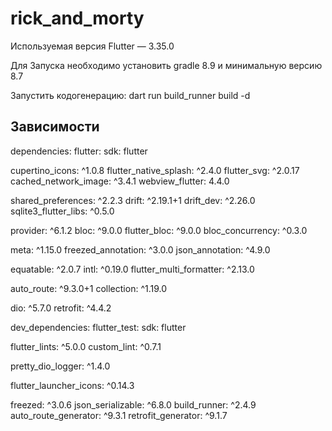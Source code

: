 # rick_and_morty

Используемая версия Flutter — 3.35.0

Для Запуска необходимо установить gradle 8.9 и минимальную версию 8.7

Запустить кодогенерацию:
    dart run build_runner build -d

## Зависимости
dependencies:
  flutter:
    sdk: flutter

  cupertino_icons: ^1.0.8
  flutter_native_splash: ^2.4.0
  flutter_svg: ^2.0.17
  cached_network_image: ^3.4.1
  webview_flutter: 4.4.0

  shared_preferences: ^2.2.3
  drift: ^2.19.1+1
  drift_dev: ^2.26.0
  sqlite3_flutter_libs: ^0.5.0

  provider: ^6.1.2
  bloc: ^9.0.0
  flutter_bloc: ^9.0.0
  bloc_concurrency: ^0.3.0

  meta: ^1.15.0
  freezed_annotation: ^3.0.0
  json_annotation: ^4.9.0

  equatable: ^2.0.7
  intl: ^0.19.0
  flutter_multi_formatter: ^2.13.0

  auto_route: ^9.3.0+1
  collection: ^1.19.0

  dio: ^5.7.0
  retrofit: ^4.4.2

dev_dependencies:
  flutter_test:
    sdk: flutter

  flutter_lints: ^5.0.0
  custom_lint: ^0.7.1

  pretty_dio_logger: ^1.4.0

  flutter_launcher_icons: ^0.14.3

  freezed: ^3.0.6
  json_serializable: ^6.8.0
  build_runner: ^2.4.9
  auto_route_generator: ^9.3.1
  retrofit_generator: ^9.1.7